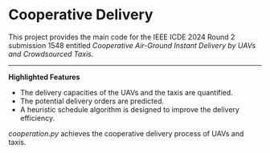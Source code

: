 # Cooperative Delivery

This project provides the main code for the IEEE ICDE 2024 Round 2 submission 1548 entitled *Cooperative Air-Ground Instant Delivery by UAVs and Crowdsourced Taxis*.
***

**Highlighted Features**
- The delivery capacities of the UAVs and the taxis are quantified.
- The potential delivery orders are predicted.
- A heuristic schedule algorithm is designed to improve the delivery efficiency.


*cooperation.py* achieves the cooperative delivery process of UAVs and taxis.

```python

```
